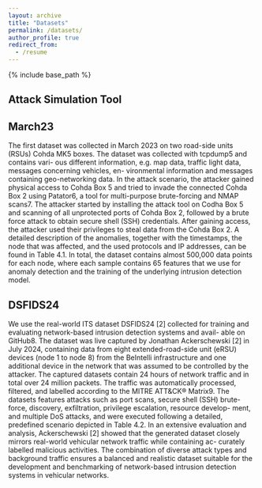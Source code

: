 ```yaml
---
layout: archive
title: "Datasets"
permalink: /datasets/
author_profile: true
redirect_from:
  - /resume
---
```


{% include base_path %}

Attack Simulation Tool
------



March23
------
The first dataset was collected in March 2023 on two road-side
units (RSUs) Cohda MK5 boxes. The dataset was collected with tcpdump5 and contains vari-
ous different information, e.g. map data, traffic light data, messages concerning vehicles, en-
vironmental information and messages containing geo-networking data. In the attack scenario,
the attacker gained physical access to Cohda Box 5 and tried to invade the connected Cohda
Box 2 using Patator6, a tool for multi-purpose brute-forcing and NMAP scans7. The attacker
started by installing the attack tool on Codha Box 5 and scanning of all unprotected ports of
Cohda Box 2, followed by a brute force attack to obtain secure shell (SSH) credentials. After
gaining access, the attacker used their privileges to steal data from the Cohda Box 2. A detailed
description of the anomalies, together with the timestamps, the node that was affected, and the
used protocols and IP addresses, can be found in Table 4.1. In total, the dataset contains almost
500,000 data points for each node, where each sample contains 65 features that we use for
anomaly detection and the training of the underlying intrusion detection model.


DSFIDS24
------
We use the real-world ITS dataset DSFIDS24
[2] collected for training and evaluating network-based intrusion detection systems and avail-
able on GitHub8. The dataset was live captured by Jonathan Ackerschewski [2] in July 2024,
containing data from eight extended-road-side unit (eRSU) devices (node 1 to node 8) from
the BeIntelli infrastructure and one additional device in the network that was assumed to be
controlled by the attacker. The captured datasets contain 24 hours of network traffic and in
total over 24 million packets. The traffic was automatically processed, filtered, and labelled
according to the MITRE ATT&CK® Matrix9. The datasets features attacks such as port scans,
secure shell (SSH) brute-force, discovery, exfiltration, privilege escalation, resource develop-
ment, and multiple DoS attacks, and were executed following a detailed, predefined scenario
depicted in Table 4.2. In an extensive evaluation and analysis, Ackerschewski [2] showed that
the generated dataset closely mirrors real-world vehicular network traffic while containing ac-
curately labelled malicious activities. The combination of diverse attack types and background
traffic ensures a balanced and realistic dataset suitable for the development and benchmarking
of network-based intrusion detection systems in vehicular networks.


  
